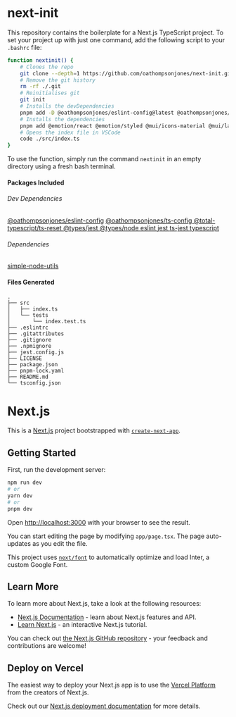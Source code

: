 # next-init
This repository contains the boilerplate for a Next.js TypeScript project.
To set your project up with just one command, add the following script to your `.bashrc` file:
```sh
function nextinit() {
    # Clones the repo
    git clone --depth=1 https://github.com/oathompsonjones/next-init.git .
    # Remove the git history
    rm -rf ./.git
    # Reinitialises git
    git init
    # Installs the devDependencies
    pnpm add -D @oathompsonjones/eslint-config@latest @oathompsonjones/ts-config@latest @total-typescript/ts-reset@latest @types/jest@latest @types/node@latest @types/react@latest @types/react-dom@latest eslint@latest jest@latest ts-jest@latest typescript@latest
    # Installs the dependencies
    pnpm add @emotion/react @emotion/styled @mui/icons-material @mui/lab @mui/material @svgr/webpack axios next react react-dom sharp simple-node-utils
    # Opens the index file in VSCode
    code ./src/index.ts
}
```
To use the function, simply run the command `nextinit` in an empty directory using a fresh bash terminal.

#### Packages Included
###### Dev Dependencies
[@oathompsonjones/eslint-config](https://npmjs.org/package/@oathompsonjones/eslint-config)
[@oathompsonjones/ts-config    ](https://npmjs.org/package/@oathompsonjones/ts-config    )
[@total-typescript/ts-reset    ](https://npmjs.org/package/@total-typescript/ts-reset    )
[@types/jest                   ](https://npmjs.org/package/@types/jest                   )
[@types/node                   ](https://npmjs.org/package/@types/node                   )
[eslint                        ](https://npmjs.org/package/eslint                        )
[jest                          ](https://npmjs.org/package/jest                          )
[ts-jest                       ](https://npmjs.org/package/ts-jest                       )
[typescript                    ](https://npmjs.org/package/typescript                    )
###### Dependencies
[simple-node-utils             ](https://npmjs.org/package/simple-node-utils             )

#### Files Generated
```
.
├── src
│   ├── index.ts
│   └── tests
│       └── index.test.ts
├── .eslintrc
├── .gitattributes
├── .gitignore
├── .npmignore
├── jest.config.js
├── LICENSE
├── package.json
├── pnpm-lock.yaml
├── README.md
└── tsconfig.json
```

# Next.js
This is a [Next.js](https://nextjs.org/) project bootstrapped with [`create-next-app`](https://github.com/vercel/next.js/tree/canary/packages/create-next-app).

## Getting Started

First, run the development server:

```bash
npm run dev
# or
yarn dev
# or
pnpm dev
```

Open [http://localhost:3000](http://localhost:3000) with your browser to see the result.

You can start editing the page by modifying `app/page.tsx`. The page auto-updates as you edit the file.

This project uses [`next/font`](https://nextjs.org/docs/basic-features/font-optimization) to automatically optimize and load Inter, a custom Google Font.

## Learn More

To learn more about Next.js, take a look at the following resources:

- [Next.js Documentation](https://nextjs.org/docs) - learn about Next.js features and API.
- [Learn Next.js](https://nextjs.org/learn) - an interactive Next.js tutorial.

You can check out [the Next.js GitHub repository](https://github.com/vercel/next.js/) - your feedback and contributions are welcome!

## Deploy on Vercel

The easiest way to deploy your Next.js app is to use the [Vercel Platform](https://vercel.com/new?utm_medium=default-template&filter=next.js&utm_source=create-next-app&utm_campaign=create-next-app-readme) from the creators of Next.js.

Check out our [Next.js deployment documentation](https://nextjs.org/docs/deployment) for more details.
